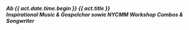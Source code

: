 ##### **Ab {{ act.date.time.begin }} {{ act.title }}**<br>Inspirational Music & Gospelchor sowie NYCMM Workshop Combos & Songwriter